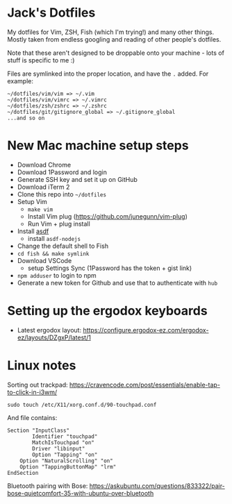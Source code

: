 # Jack's Dotfiles

My dotfiles for Vim, ZSH, Fish (which I'm trying!) and many other things. Mostly taken from endless googling and reading of other people's dotfiles.

Note that these aren't designed to be droppable onto your machine - lots of stuff is specific to me :)

Files are symlinked into the proper location, and have the `.` added. For example:

```
~/dotfiles/vim/vim => ~/.vim
~/dotfiles/vim/vimrc => ~/.vimrc
~/dotfiles/zsh/zshrc => ~/.zshrc
~/dotfiles/git/gitignore_global => ~/.gitignore_global
...and so on
```

# New Mac machine setup steps

- Download Chrome
- Download 1Password and login
- Generate SSH key and set it up on GitHub
- Download iTerm 2
- Clone this repo into `~/dotfiles`
- Setup Vim
  - `make vim`
  - Install Vim plug (https://github.com/junegunn/vim-plug)
  - Run Vim + plug install
- Install [asdf](https://asdf-vm.com/#/)
  - install `asdf-nodejs`
- Change the default shell to Fish
- `cd fish && make symlink`
- Download VSCode
  - setup Settings Sync (1Password has the token + gist link)
- `npm adduser` to login to npm
- Generate a new token for Github and use that to authenticate with `hub`


# Setting up the ergodox keyboards

- Latest ergodox layout: https://configure.ergodox-ez.com/ergodox-ez/layouts/DZgxP/latest/1

# Linux notes

Sorting out trackpad: https://cravencode.com/post/essentials/enable-tap-to-click-in-i3wm/

`sudo touch /etc/X11/xorg.conf.d/90-touchpad.conf`

And file contains:

```
Section "InputClass"
        Identifier "touchpad"
        MatchIsTouchpad "on"
        Driver "libinput"
        Option "Tapping" "on"
	Option "NaturalScrolling" "on"
	Option "TappingButtonMap" "lrm"
EndSection

```

Bluetooth pairing with Bose: https://askubuntu.com/questions/833322/pair-bose-quietcomfort-35-with-ubuntu-over-bluetooth



